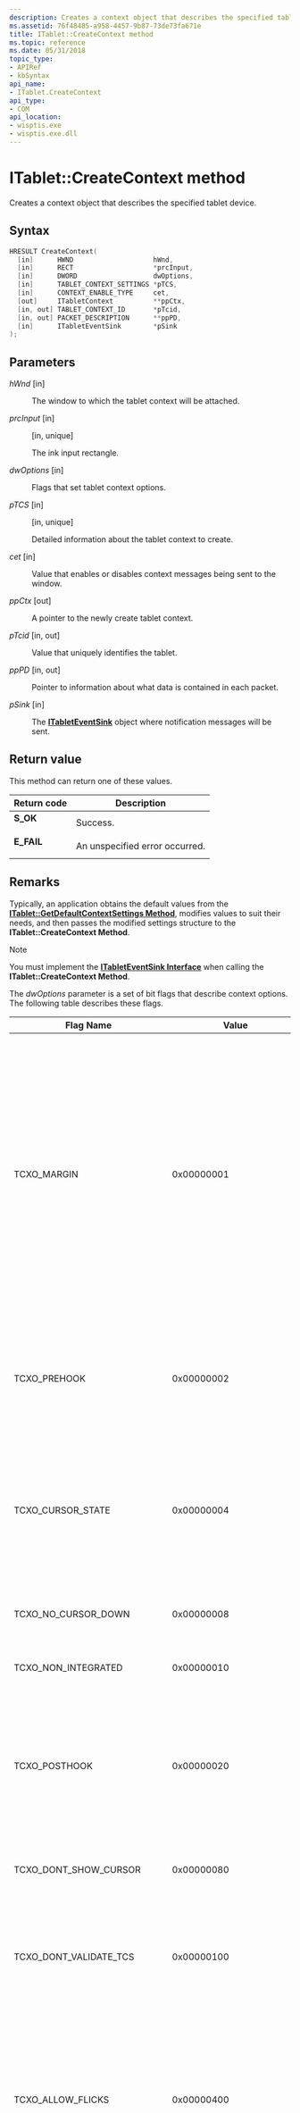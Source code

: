 ```yaml
---
description: Creates a context object that describes the specified tablet device.
ms.assetid: 76f48485-a958-4457-9b87-73de73fa671e
title: ITablet::CreateContext method
ms.topic: reference
ms.date: 05/31/2018
topic_type: 
- APIRef
- kbSyntax
api_name: 
- ITablet.CreateContext
api_type: 
- COM
api_location: 
- wisptis.exe
- wisptis.exe.dll
---
```


# ITablet::CreateContext method

Creates a context object that describes the specified tablet device.

## Syntax


```C++
HRESULT CreateContext(
  [in]      HWND                    hWnd,
  [in]      RECT                    *prcInput,
  [in]      DWORD                   dwOptions,
  [in]      TABLET_CONTEXT_SETTINGS *pTCS,
  [in]      CONTEXT_ENABLE_TYPE     cet,
  [out]     ITabletContext          **ppCtx,
  [in, out] TABLET_CONTEXT_ID       *pTcid,
  [in, out] PACKET_DESCRIPTION      **ppPD,
  [in]      ITabletEventSink        *pSink
);
```



## Parameters

<dl> <dt>

*hWnd* \[in\]
</dt> <dd>

The window to which the tablet context will be attached.

</dd> <dt>

*prcInput* \[in\]
</dt> <dd>

\[in, unique\]

The ink input rectangle.

</dd> <dt>

*dwOptions* \[in\]
</dt> <dd>

Flags that set tablet context options.

</dd> <dt>

*pTCS* \[in\]
</dt> <dd>

\[in, unique\]

Detailed information about the tablet context to create.

</dd> <dt>

*cet* \[in\]
</dt> <dd>

Value that enables or disables context messages being sent to the window.

</dd> <dt>

*ppCtx* \[out\]
</dt> <dd>

A pointer to the newly create tablet context.

</dd> <dt>

*pTcid* \[in, out\]
</dt> <dd>

Value that uniquely identifies the tablet.

</dd> <dt>

*ppPD* \[in, out\]
</dt> <dd>

Pointer to information about what data is contained in each packet.

</dd> <dt>

*pSink* \[in\]
</dt> <dd>

The [**ITabletEventSink**](itableteventsink.md) object where notification messages will be sent.

</dd> </dl>

## Return value

This method can return one of these values.



| Return code                                                                            | Description                               |
|----------------------------------------------------------------------------------------|-------------------------------------------|
| <dl> <dt>**S\_OK**</dt> </dl>   | Success.<br/>                       |
| <dl> <dt>**E\_FAIL**</dt> </dl> | An unspecified error occurred.<br/> |



 

## Remarks

Typically, an application obtains the default values from the [**ITablet::GetDefaultContextSettings Method**](itablet-getdefaultcontextsettings.md), modifies values to suit their needs, and then passes the modified settings structure to the **ITablet::CreateContext Method**.

> [!Note]  
> You must implement the [**ITabletEventSink Interface**](itableteventsink.md) when calling the **ITablet::CreateContext Method**.

 

The *dwOptions* parameter is a set of bit flags that describe context options. The following table describes these flags.



| Flag Name                                | Value                                                                                                                                                                                         | Description                                                                                                                                                                                                                                                              |
|------------------------------------------|-----------------------------------------------------------------------------------------------------------------------------------------------------------------------------------------------|--------------------------------------------------------------------------------------------------------------------------------------------------------------------------------------------------------------------------------------------------------------------------|
| TCXO\_MARGIN<br/>                  | 0x00000001<br/>                                                                                                                                                                         | Specifies that the input context on the tablet will have a margin. The margin is an area outside the specified input area where events will be mapped to the edge of the input area. This feature makes it easier to input points at the edge of the context.<br/> |
| TCXO\_PREHOOK<br/>                 | 0x00000002<br/>                                                                                                                                                                         | Prehook gets packets before regular contexts and posthooks. They get packets in the order of their creation.<br/>                                                                                                                                                  |
| TCXO\_CURSOR\_STATE<br/>           | 0x00000004<br/>                                                                                                                                                                         | The TC will return packets even if the cursor is up. By default, a TC will only return packets when the cursor is down.<br/>                                                                                                                                       |
| TCXO\_NO\_CURSOR\_DOWN<br/>        | 0x00000008<br/>                                                                                                                                                                         | The TC will not return packets when the cursor is down.<br/>                                                                                                                                                                                                       |
| TCXO\_NON\_INTEGRATED<br/>         | 0x00000010<br/>                                                                                                                                                                         | The context will be non-integrated.<br/>                                                                                                                                                                                                                           |
| TCXO\_POSTHOOK<br/>                | 0x00000020<br/>                                                                                                                                                                         | Posthooks get packets after regular tablet contexts but before the system context. They get packets in the reverse order of their creation.<br/>                                                                                                                   |
| TCXO\_DONT\_SHOW\_CURSOR<br/>      | 0x00000080<br/>                                                                                                                                                                         | The TC will not set the cursor position.<br/>                                                                                                                                                                                                                      |
| TCXO\_DONT\_VALIDATE\_TCS<br/>     | 0x00000100<br/>                                                                                                                                                                         | The TC will not validate the GUIDS passed in the tablet context settings against the supported properties of the device.<br/>                                                                                                                                      |
| TCXO\_ALLOW\_FLICKS<br/>           | 0x00000400<br/>                                                                                                                                                                         | The TC will allow flick detection to take place (by default this is only allowed on system contexts), and the client will get SE\_FLICK events.<br/>                                                                                                               |
| TCXO\_ALLOW\_FEEDBACK\_TAPS<br/>   | 0x00000800<br/>                                                                                                                                                                         | The TC will allow pen feedback to be shown. By default, this is only allowed on system contexts.<br/>                                                                                                                                                              |
| TCXO\_ALLOW\_FEEDBACK\_BARREL<br/> | 0x00001000<br/>                                                                                                                                                                         | The TC will allow pen feedback to be shown. By default, this is only allowed on system contexts.<br/>                                                                                                                                                              |
| TCXO\_ALL<br/>                     | TCXO\_MARGIN \| TCXO\_PREHOOK \| TCXO\_CURSOR\_STATE \| TCXO\_NO\_CURSOR\_DOWN \| TCXO\_NON\_INTEGRATED \| TCXO\_POSTHOOK \| TCXO\_DONT\_SHOW\_CURSOR \| TCXO\_DONT\_VALIDATE\_TCS<br/> | All defined tablet context options.<br/>                                                                                                                                                                                                                           |
| TCXO\_HOOK<br/>                    | TCXO\_PREHOOK \| TCXO\_POSTHOOK<br/>                                                                                                                                                    | Combines pre-hook and post-hook functionality.<br/>                                                                                                                                                                                                                |



 

## Requirements



| Requirement | Value |
|-------------------------------------|----------------------------------------------------------------------------------------|
| Minimum supported client<br/> | Windows XP Tablet PC Edition \[desktop apps only\]<br/>                          |
| Minimum supported server<br/> | None supported<br/>                                                              |
| Library<br/>                  | <dl> <dt>Wisptis.exe</dt> </dl> |



## See also

<dl> <dt>

[**ITablet Interface**](itablet.md)
</dt> <dt>

[**CONTEXT\_ENABLE\_TYPE Enumeration**](context-enable-type.md)
</dt> <dt>

[**TABLET\_CONTEXT\_SETTINGS Structure**](tablet-context-settings.md)
</dt> <dt>

[**PACKET\_DESCRIPTION Structure**](/windows/desktop/api/tpcshrd/ns-tpcshrd-packet_description)
</dt> <dt>

[**ITabletContextP Interface**](itabletcontextp.md)
</dt> <dt>

[**ITabletEventSink Interface**](itableteventsink.md)
</dt> </dl>

 

 





